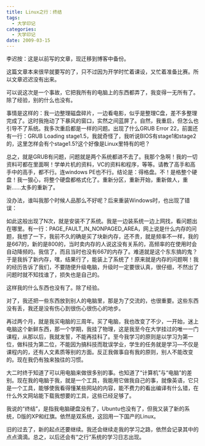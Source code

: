 ```yaml
---
title: Linux之行：终结
tags:
  - 大学印记
categories:
  - 大学印记
date: 2009-03-15
---
```


李迟按：这是以前写的文章，现迁移到博客中备份。  

这篇文章本来很早就要写的了，只不过因为开学时忙着课设，又忙着准备比赛。所以文章迟迟没有出来。

可以说这次是一个事故，它把我所有的电脑上的东西都弄了，我变得一无所有了。除了经验，别的什么也没有。

<!-- more -->

事情是这样的：我一边整理磁盘碎片，一边看电影，似乎是整理C盘，差不多整理完成了。这时我拖动了下暴风的窗口，实然之间蓝屏了。自然，我重启，但怎么也引导不了系统。我多次重启都是一样的问题。出现了什么GRUB Error 22，前面还有一行：GRUB Loading stage1.5，我就奇怪了，我听说BIOS有stage1和stage2的，这里怎样会有个stage1.5?这个好像是Linux里特有的吧？

总之，就是GRUB有问题，问题就是两个系统都进不去了。我那个急啊！我的一切资料可都在里面啊！学单片机的资料，VC的资料和程序，等等。请教了高手和高手中的高手，都不行。连windows PE也不行。结论是：得格盘。不！是格整个硬盘！我一狠心，将整个硬盘都格式化了。重新分区，重新开始，重新做人，重新……太多的重新了。

没办法，谁叫我那个时候人品那么不好呢？后来重装Windows时，也出现了错误：

如此这般出现了N次，就是安装不了系统。我是一边装系统一边上网找，看问题出在哪里。有一行：PAGE_FAULT_IN_NONPAGED_AREA，网上说是什么内存的问题，我想了一下，我前不久的确是买了块新内存，还不贵，就是频率不一样，我的是667的，新的是800的，当时卖内存的人说这没有关系的，高频率的在使用时会自动降频的。我信了，而且当时也没有667的内存了。难道就是这个东东搞的鬼？于是我拆了新内存，嘿，结果行了，能装上了系统了！原来就是内存的问题啊！我的经历告诉了我们，不要随便升级电脑，升级时一定要很认真，很仔细，不然出了问题时就不知找谁了，损失也是自己的。

这样我的什么东西也没有了。除了经验。

对了，我还把一些东西放到别人的电脑里，那是为了交流的，也很重要。这些东西没有丢，我还是没有伤心到很伤心很伤心的地步。

再过两个月，就是我买电脑的三周年。买了电脑，我也改变了不少，一开始，迷上电脑这个新鲜东西，那一个学期，我挂了物理，这是我至今在大学挂过的唯一一门课程，从那以后，我就发誓，不能再挂科了。至今我学习的原则是以学习为第一位，做科技为第二位，不能因为搞科技而耽误学业，学生的任务就是学习—不仅是课程内的，还有人文素质等别的方面。反正我做事自有我的原则，别人不能改变的。现在我仍有独来独往的习惯。

大二时终于知道了可以用电脑来做很多别的事。也知道了“计算机”与“电脑”的差别。现在我的电脑于我，就是一个工具，我能用它做我自己的事，就像英语，它只是一个工具，能够使我看得懂某些网站的内容，能不费力的看出编译有什么错，在什么外文网站能下载我想要的工具，这些已经足够了。

我说的“终结”，是指我电脑硬盘没有了，Ubuntu也没有了，但我又装了新的系统，D版的XP和红旗。依然是双系统，这回用一下国产的Linux。

旧的过去了，新的起点还要继续。我还会继续走我的学习之路，依然会记录其中的点点滴滴。总之，以后还会有“之行”系统的学习日志出现。